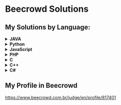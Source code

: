 # Beecrowd Solutions

## My Solutions by Language:
<!--
<details>
    <summary><strong>Language</strong></summary>
    <br />
    <div align="left">
        <table border=1>
            <tr>
                <th colspan=""></th>
            </tr>
            <tr>
                <th>BEE ID</th>
                <th>Name</th>
                <th>Code</th>
            </tr>
            <tr>
                <td align="center"></td>
                <td align="center"></td>
                <td align="center"><a href= "https://github.com/KaikyM/beecrowd-solutions/blob/main/Beecrowd_Problems/">See Here</a></td>
            </tr>
        </table>
    </div>
</details>
-- >
<!-- JAVA -->
<details>
    <summary><strong>JAVA</strong></summary>
    <br />
    <div align="left">
        <table border=1>
            <tr>
                <th colspan="3"></th>
            </tr>
            <tr>
                <th>BEE ID</th>
                <th>Name</th>
                <th>Code</th>
            </tr>
            <tr>
                <td align="center">1000</td>
                <td align="center">Hello World!</td>
                <td align="center"><a href= "https://github.com/KaikyM/beecrowd-solutions/blob/main/Beecrowd_Problems/BEE-1000-Java14.java">See Here</a></td>
            </tr>
            <tr>
                <td align="center">1001</td>
                <td align="center">Extremely Basic</td>
                <td align="center"><a href= "https://github.com/KaikyM/beecrowd-solutions/blob/main/Beecrowd_Problems/BEE-1001-Java14.java">See Here</a></td>
            <tr>
                <td align="center">1002</td>
                <td align="center">Area of a Circle</td>
                <td align="center"><a href= "https://github.com/KaikyM/beecrowd-solutions/blob/main/Beecrowd_Problems/BEE-1002-Java14.java">See Here</a></td>
            </tr>
            <tr>
                <td align="center">1003</td>
                <td align="center">Simple Sum</td>
                <td align="center"><a href= "https://github.com/KaikyM/beecrowd-solutions/blob/main/Beecrowd_Problems/BEE-1003-Java14.java">See Here</a></td>
            </tr>
            <tr>
                <td align="center">1004</td>
                <td align="center">Simple Product</td>
                <td align="center"><a href= "https://github.com/KaikyM/beecrowd-solutions/blob/main/Beecrowd_Problems/BEE-1004-Java14.java">See Here</a></td>
            </tr>
            <tr>
                <td align="center">1005</td>
                <td align="center">Average 1</td>
                <td align="center"><a href= "https://github.com/KaikyM/beecrowd-solutions/blob/main/Beecrowd_Problems/BEE-1005-Java14.java">See Here</a></td>
            </tr>
            <tr>
                <td align="center">1006</td>
                <td align="center">Average 2</td>
                <td align="center"><a href= "https://github.com/KaikyM/beecrowd-solutions/blob/main/Beecrowd_Problems/BEE-1006-Java14.java">See Here</a></td>
            </tr>
            <tr>
                <td align="center">1007</td>
                <td align="center">Difference</td>
                <td align="center"><a href= "https://github.com/KaikyM/beecrowd-solutions/blob/main/Beecrowd_Problems/BEE-1007-Java14.java">See Here</a></td>
            </tr>
            <tr>
                <td align="center">1008</td>
                <td align="center">Salary</td>
                <td align="center"><a href= "https://github.com/KaikyM/beecrowd-solutions/blob/main/Beecrowd_Problems/BEE-1008-Java14.java">See Here</a></td>
            </tr>
            <tr>
                <td align="center">1009</td>
                <td align="center">Salary with Bonus</td>
                <td align="center"><a href= "https://github.com/KaikyM/beecrowd-solutions/blob/main/Beecrowd_Problems/BEE-1009-Java14.java">See Here</a></td>
            </tr>
            <tr>
                <td align="center">1010</td>
                <td align="center">Simple Calculate</td>
                <td align="center"><a href= "https://github.com/KaikyM/beecrowd-solutions/blob/main/Beecrowd_Problems/BEE-1010-Java14.java">See Here</a></td>
            </tr>
            <tr>
                <td align="center">1011</td>
                <td align="center">Sphere</td>
                <td align="center"><a href= "https://github.com/KaikyM/beecrowd-solutions/blob/main/Beecrowd_Problems/BEE-1011-Java14.java">See Here</a></td>
            </tr>
            <tr>
                <td align="center">1012</td>
                <td align="center">Area</td>
                <td align="center"><a href= "https://github.com/KaikyM/beecrowd-solutions/blob/main/Beecrowd_Problems/BEE-1012-Java14.java">See Here</a></td>
            </tr>
            <tr>
                <td align="center">1013</td>
                <td align="center">The Greatest</td>
                <td align="center"><a href= "https://github.com/KaikyM/beecrowd-solutions/blob/main/Beecrowd_Problems/BEE-1013-Java14.java">See Here</a></td>
            </tr>
            <tr>
                <td align="center">1014</td>
                <td align="center">Consumption</td>
                <td align="center"><a href= "https://github.com/KaikyM/beecrowd-solutions/blob/main/Beecrowd_Problems/BEE-1014-Java14.java">See Here</a></td>
            </tr>
            <tr>
                <td align="center">1015</td>
                <td align="center">Distance Between Two Points</td>
                <td align="center"><a href= "https://github.com/KaikyM/beecrowd-solutions/blob/main/Beecrowd_Problems/BEE-1015-Java14.java">See Here</a></td>
            </tr>
            <tr>
                <td align="center">1016</td>
                <td align="center">Distance</td>
                <td align="center"><a href= "https://github.com/KaikyM/beecrowd-solutions/blob/main/Beecrowd_Problems/BEE-1016-Java14.java">See Here</a></td>
            </tr>
            <tr>
                <td align="center">1017</td>
                <td align="center">Fuel Spent</td>
                <td align="center"><a href= "https://github.com/KaikyM/beecrowd-solutions/blob/main/Beecrowd_Problems/BEE-1017-Java14.java">See Here</a></td>
            </tr>
             <tr>
                <td align="center">1018</td>
                <td align="center">Banknotes</td>
                <td align="center"><a href= "https://github.com/KaikyM/beecrowd-solutions/blob/main/Beecrowd_Problems/BEE-1018-Java14.java">See Here</a></td>
            </tr>
            <tr>
                <td align="center">1019</td>
                <td align="center">Time Conversion</td>
                <td align="center"><a href= "https://github.com/KaikyM/beecrowd-solutions/blob/main/Beecrowd_Problems/BEE-1019-Java14.java">See Here</a></td>
            </tr>
            <tr>
                <td align="center">1020</td>
                <td align="center">Age in Days</td>
                <td align="center"><a href= "https://github.com/KaikyM/beecrowd-solutions/blob/main/Beecrowd_Problems/BEE-1020-Java14.java">See Here</a></td>
            </tr>
             <tr>
                <td align="center">1021</td>
                <td align="center">Banknotes and Coins</td>
                <td align="center"><a href= "https://github.com/KaikyM/beecrowd-solutions/blob/main/Beecrowd_Problems/BEE-1021-Java14.java">See Here</a></td>
            </tr>
             <tr>
                <td align="center">1035</td>
                <td align="center">Selection Test 1</td>
                <td align="center"><a href= "https://github.com/KaikyM/beecrowd-solutions/blob/main/Beecrowd_Problems/BEE-1035-Java14.java">See Here</a></td>
            </tr>
            <tr>
                <td align="center">1036</td>
                <td align="center">Bhaskara's Formula</td>
                <td align="center"><a href= "https://github.com/KaikyM/beecrowd-solutions/blob/main/Beecrowd_Problems/BEE-1036-Java14.java">See Here</a></td>
            </tr>
            <tr>
                <td align="center">1037</td>
                <td align="center">Interval</td>
                <td align="center"><a href= "https://github.com/KaikyM/beecrowd-solutions/blob/main/Beecrowd_Problems/BEE-1037-Java14.java">See Here</a></td>
            </tr>
            <tr>
                <td align="center">1038</td>
                <td align="center">Snack</td>
                <td align="center"><a href= "https://github.com/KaikyM/beecrowd-solutions/blob/main/Beecrowd_Problems/BEE-1038-Java14.java">See Here</a></td>
            </tr>
            <tr>
                <td align="center">1040</td>
                <td align="center">Average 3</td>
                <td align="center"><a href= "https://github.com/KaikyM/beecrowd-solutions/blob/main/Beecrowd_Problems/BEE-1040-Java14.java">See Here</a></td>
            </tr>
            <tr>
                <td align="center">1041</td>
                <td align="center">Coordinates of a Point</td>
                <td align="center"><a href= "https://github.com/KaikyM/beecrowd-solutions/blob/main/Beecrowd_Problems/BEE-1041-Java14.java">See Here</a></td>
            </tr>
             <tr>
                <td align="center">1042</td>
                <td align="center">Simple Sort</td>
                <td align="center"><a href= "https://github.com/KaikyM/beecrowd-solutions/blob/main/Beecrowd_Problems/BEE-1042-Java14.java">See Here</a></td>
            </tr>
            <tr>
                <td align="center">1043</td>
                <td align="center">Triangle</td>
                <td align="center"><a href= "https://github.com/KaikyM/beecrowd-solutions/blob/main/Beecrowd_Problems/BEE-1043-Java14.java">See Here</a></td>
            </tr>
            <tr>
                <td align="center">1044</td>
                <td align="center">Multiples</td>
                <td align="center"><a href= "https://github.com/KaikyM/beecrowd-solutions/blob/main/Beecrowd_Problems/BEE-1044-Java14.java">See Here</a></td>
            </tr>
            <tr>
                <td align="center">1045</td>
                <td align="center">Triangle Types</td>
                <td align="center"><a href= "https://github.com/KaikyM/beecrowd-solutions/blob/main/Beecrowd_Problems/BEE-1045-Java14.java">See Here</a></td>
            </tr>
            <tr>
                <td align="center">1046</td>
                <td align="center">Game Time</td>
                <td align="center"><a href= "https://github.com/KaikyM/beecrowd-solutions/blob/main/Beecrowd_Problems/BEE-1046-Java14.java">See Here</a></td>
            </tr>
            <tr>
                <td align="center">1047</td>
                <td align="center">Game Time with Minutes</td>
                <td align="center"><a href= "https://github.com/KaikyM/beecrowd-solutions/blob/main/Beecrowd_Problems/BEE-1047-Java14.java">See Here</a></td>
            </tr>
            <tr>
                <td align="center">1048</td>
                <td align="center">Salary Increase</td>
                <td align="center"><a href= "https://github.com/KaikyM/beecrowd-solutions/blob/main/Beecrowd_Problems/BEE-1048-Java14.java">See Here</a></td>
            </tr>
             <tr>
                <td align="center">1049</td>
                <td align="center">Animal</td>
                <td align="center"><a href= "https://github.com/KaikyM/beecrowd-solutions/blob/main/Beecrowd_Problems/BEE-1049-Java14.java">See Here</a></td>
            </tr>
            <tr>
                <td align="center">1050</td>
                <td align="center">DDD</td>
                <td align="center"><a href= "https://github.com/KaikyM/beecrowd-solutions/blob/main/Beecrowd_Problems/BEE-1050-Java14.java">See Here</a></td>
            </tr>
            <tr>
                <td align="center">1051</td>
                <td align="center">Taxes</td>
                <td align="center"><a href= "https://github.com/KaikyM/beecrowd-solutions/blob/main/Beecrowd_Problems/BEE-1051-Java14.java">See Here</a></td>
            </tr>
            <tr>
                <td align="center">1052</td>
                <td align="center">Month</td>
                <td align="center"><a href= "https://github.com/KaikyM/beecrowd-solutions/blob/main/Beecrowd_Problems/BEE-1052-Java14.java">See Here</a></td>
            </tr>
            <tr>
                <td align="center">1059</td>
                <td align="center">Even Numbers</td>
                <td align="center"><a href= "https://github.com/KaikyM/beecrowd-solutions/blob/main/Beecrowd_Problems/BEE-1059-Java14.java">See Here</a></td>
            </tr>
            <tr>
                <td align="center">1060</td>
                <td align="center">Positive Numbers</td>
                <td align="center"><a href= "https://github.com/KaikyM/beecrowd-solutions/blob/main/Beecrowd_Problems/BEE-1060-Java14.java">See Here</a></td>
            </tr>
            <tr>
                <td align="center">1061</td>
                <td align="center">Event Time</td>
                <td align="center"><a href= "https://github.com/KaikyM/beecrowd-solutions/blob/main/Beecrowd_Problems/BEE-1061-Java14.java">See Here</a></td>
            </tr>
            <tr>
                <td align="center">1064</td>
                <td align="center">Positives and Average</td>
                <td align="center"><a href= "https://github.com/KaikyM/beecrowd-solutions/blob/main/Beecrowd_Problems/BEE-1064-Java14.java">See Here</a></td>
            </tr>
            <tr>
                <td align="center">1065</td>
                <td align="center">Even Between five Numbers</td>
                <td align="center"><a href= "https://github.com/KaikyM/beecrowd-solutions/blob/main/Beecrowd_Problems/BEE-1065-Java14.java">See Here</a></td>
            </tr>
            <tr>
                <td align="center">1066</td>
                <td align="center">Even, Odd, Positive and Negative</td>
                <td align="center"><a href= "https://github.com/KaikyM/beecrowd-solutions/blob/main/Beecrowd_Problems/BEE-1066-Java14.java">See Here</a></td>
            </tr>
            <tr>
                <td align="center">1067</td>
                <td align="center">Odd Numbers</td>
                <td align="center"><a href= "https://github.com/KaikyM/beecrowd-solutions/blob/main/Beecrowd_Problems/BEE-1067-Java14.java">See Here</a></td>
            </tr>
            <tr>
                <td align="center">1070</td>
                <td align="center">Six Odd Numbers</td>
                <td align="center"><a href= "https://github.com/KaikyM/beecrowd-solutions/blob/main/Beecrowd_Problems/BEE-1070-Java14.java">See Here</a></td>
            </tr>
            <tr>
                <td align="center">1071</td>
                <td align="center">Sum of Consecutive Odd Numbers I</td>
                <td align="center"><a href= "https://github.com/KaikyM/beecrowd-solutions/blob/main/Beecrowd_Problems/BEE-1071-Java14.java">See Here</a></td>
            </tr>
            <tr>
                <td align="center">1072</td>
                <td align="center">Interval 2</td>
                <td align="center"><a href= "https://github.com/KaikyM/beecrowd-solutions/blob/main/Beecrowd_Problems/BEE-1072-Java14.java">See Here</a></td>
            </tr>
            <tr>
                <td align="center">1073</td>
                <td align="center">Even Square</td>
                <td align="center"><a href= "https://github.com/KaikyM/beecrowd-solutions/blob/main/Beecrowd_Problems/BEE-1073-Java14.java">See Here</a></td>
            </tr>
            <tr>
                <td align="center">1074</td>
                <td align="center">Even or Odd</td>
                <td align="center"><a href= "https://github.com/KaikyM/beecrowd-solutions/blob/main/Beecrowd_Problems/BEE-1074-Java14.java"">See Here</a></td>
            </tr>
            <tr>
                <td align="center">1075</td>
                <td align="center">Remaining 2</td>
                <td align="center"><a href= "https://github.com/KaikyM/beecrowd-solutions/blob/main/Beecrowd_Problems/BEE-1075-Java14.java">See Here</a></td>
            </tr>
            <tr>
                <td align="center">1078</td>
                <td align="center">Multiplication Table</td>
                <td align="center"><a href= "https://github.com/KaikyM/beecrowd-solutions/blob/main/Beecrowd_Problems/BEE-1078-Java14.java"">See Here</a></td>
            </tr>
            <tr>
                <td align="center">1079</td>
                <td align="center">Weighted Averages</td>
                <td align="center"><a href= "https://github.com/KaikyM/beecrowd-solutions/blob/main/Beecrowd_Problems/BEE-1079-Java14.java">See Here</a></td>
            </tr>
            <tr>
                <td align="center">1080</td>
                <td align="center">Highest and Position</td>
                <td align="center"><a href= "https://github.com/KaikyM/beecrowd-solutions/blob/main/Beecrowd_Problems/BEE-1080-Java14.java">See Here</a></td>
            </tr>
            <tr>
                <td align="center">1094</td>
                <td align="center">Experiments</td>
                <td align="center"><a href= "https://github.com/KaikyM/beecrowd-solutions/blob/main/Beecrowd_Problems/BEE-1094-Java14.java">See Here</a></td>
            </tr>
            <tr>
                <td align="center">1095</td>
                <td align="center">Sequence IJ 1</td>
                <td align="center"><a href= "https://github.com/KaikyM/beecrowd-solutions/blob/main/Beecrowd_Problems/BEE-1095-Java14.java">See Here</a></td>
            </tr>
            <tr>
                <td align="center">1096</td>
                <td align="center">Sequence IJ 2</td>
                <td align="center"><a href= "https://github.com/KaikyM/beecrowd-solutions/blob/main/Beecrowd_Problems/BEE-1096-Java14.java">See Here</a></td>
            </tr>
            <tr>
                <td align="center">1097</td>
                <td align="center">Sequence IJ 3</td>
                <td align="center"><a href= "https://github.com/KaikyM/beecrowd-solutions/blob/main/Beecrowd_Problems/BEE-1097-Java14.java">See Here</a></td>
            </tr>
            <tr>
                <td align="center">1098</td>
                <td align="center">Sequence IJ 4</td>
                <td align="center"><a href= "https://github.com/KaikyM/beecrowd-solutions/blob/main/Beecrowd_Problems/BEE-1098-Java14.java">See Here</a></td>
            </tr>
            <tr>
                <td align="center">1099</td>
                <td align="center">Sum of Consecutive Odd Numbers II</td>
                <td align="center"><a href= "https://github.com/KaikyM/beecrowd-solutions/blob/main/Beecrowd_Problems/BEE-1099-Java14.java">See Here</a></td>
            </tr>
            <tr>
                <td align="center">1101</td>
                <td align="center">Sequence of Numbers and Sum</td>
                <td align="center"><a href= "https://github.com/KaikyM/beecrowd-solutions/blob/main/Beecrowd_Problems/BEE-1101-Java14.java">See Here</a></td>
            </tr>
            <tr>
                <td align="center">1113</td>
                <td align="center">Ascending and Descending</td>
                <td align="center"><a href= "https://github.com/KaikyM/beecrowd-solutions/blob/main/Beecrowd_Problems/BEE-1113-Java14.java">See Here</a></td>
            </tr>
            <tr>
                <td align="center">1114</td>
                <td align="center">Fixed Password</td>
                <td align="center"><a href= "https://github.com/KaikyM/beecrowd-solutions/blob/main/Beecrowd_Problems/BEE-1114-Java14.java">See Here</a></td>
            </tr>
            <tr>
                <td align="center">1115</td>
                <td align="center">Quadrant</td>
                <td align="center"><a href= "https://github.com/KaikyM/beecrowd-solutions/blob/main/Beecrowd_Problems/BEE-1115-Java14.java">See Here</a></td>
            </tr>
            <tr>
                <td align="center">1116</td>
                <td align="center">Dividing X by Y</td>
                <td align="center"><a href= "https://github.com/KaikyM/beecrowd-solutions/blob/main/Beecrowd_Problems/BEE-1116-Java14.java">See Here</a></td>
            </tr>
            <tr>
                <td align="center">1117</td>
                <td align="center">Score Validation</td>
                <td align="center"><a href= "https://github.com/KaikyM/beecrowd-solutions/blob/main/Beecrowd_Problems/BEE-1117-Java14.java">See Here</a></td>
            </tr>
            <tr>
                <td align="center">1118</td>
                <td align="center">Several Scores with Validation</td>
                <td align="center"><a href= "https://github.com/KaikyM/beecrowd-solutions/blob/main/Beecrowd_Problems/BEE-1118-Java14.java">See Here</a></td>
            </tr>
            <tr>
                <td align="center">1132</td>
                <td align="center">Multiples of 13</td>
                <td align="center"><a href= "https://github.com/KaikyM/beecrowd-solutions/blob/main/Beecrowd_Problems/BEE-1132-Java14.java">See Here</a></td>
            </tr>
            <tr>
                <td align="center">1133</td>
                <td align="center">Rest of a Division</td>
                <td align="center"><a href= "https://github.com/KaikyM/beecrowd-solutions/blob/main/Beecrowd_Problems/BEE-1133-Java14.java">See Here</a></td>
            </tr>
            <tr>
                <td align="center">1134</td>
                <td align="center">Type of Fuel</td>
                <td align="center"><a href= "https://github.com/KaikyM/beecrowd-solutions/blob/main/Beecrowd_Problems/BEE-1134-Java14.java">See Here</a></td>
            </tr>
            <tr>
                <td align="center">1142</td>
                <td align="center">PUM</td>
                <td align="center"><a href= "https://github.com/KaikyM/beecrowd-solutions/blob/main/Beecrowd_Problems/BEE-1142-Java14.java">See Here</a></td>
            </tr>
            <tr>
                <td align="center">1143</td>
                <td align="center">Squared and Cubic</td>
                <td align="center"><a href= "https://github.com/KaikyM/beecrowd-solutions/blob/main/Beecrowd_Problems/BEE-1143-Java14.java">See Here</a></td>
            </tr>
            <tr>
                <td align="center">1144</td>
                <td align="center">Logical Sequence</td>
                <td align="center"><a href= "https://github.com/KaikyM/beecrowd-solutions/blob/main/Beecrowd_Problems/BEE-1144-Java14.java">See Here</a></td>
            </tr>
            <tr>
                <td align="center">1145</td>
                <td align="center">Logical Sequence 2</td>
                <td align="center"><a href= "https://github.com/KaikyM/beecrowd-solutions/blob/main/Beecrowd_Problems/BEE-1145-Java14.java">See Here</a></td>
            </tr>
            <tr>
                <td align="center">1146</td>
                <td align="center">Growing Sequences</td>
                <td align="center"><a href= "https://github.com/KaikyM/beecrowd-solutions/blob/main/Beecrowd_Problems/BEE-1146-Java14.java">See Here</a></td>
            </tr>
            <tr>
                <td align="center">1149</td>
                <td align="center">Summing Consecutive Integers</td>
                <td align="center"><a href= "https://github.com/KaikyM/beecrowd-solutions/blob/main/Beecrowd_Problems/BEE-1149-Java14.java">See Here</a></td>
            </tr>
            <tr>
                <td align="center">1150</td>
                <td align="center">Exceeding Z</td>
                <td align="center"><a href= "https://github.com/KaikyM/beecrowd-solutions/blob/main/Beecrowd_Problems/BEE-1150-Java14.java">See Here</a></td>
            </tr>
            <tr>
                <td align="center">1151</td>
                <td align="center">Easy Fibonacci</td>
                <td align="center"><a href= "https://github.com/KaikyM/beecrowd-solutions/blob/main/Beecrowd_Problems/BEE-1151-Java14.java">See Here</a></td>
            </tr>
            <tr>
                <td align="center">1153</td>
                <td align="center">Simple Factorial</td>
                <td align="center"><a href= "https://github.com/KaikyM/beecrowd-solutions/blob/main/Beecrowd_Problems/BEE-1153-Java14.java">See Here</a></td>
            </tr>
            <tr>
                <td align="center">1154</td>
                <td align="center">Ages</td>
                <td align="center"><a href= "https://github.com/KaikyM/beecrowd-solutions/blob/main/Beecrowd_Problems/BEE-1154-Java14.java">See Here</a></td>
            </tr>
            <tr>
                <td align="center">1155</td>
                <td align="center">S Sequence</td>
                <td align="center"><a href= "https://github.com/KaikyM/beecrowd-solutions/blob/main/Beecrowd_Problems/BEE-1155-Java14.java">See Here</a></td>
            </tr>
            <tr>
                <td align="center">1156</td>
                <td align="center">S Sequence II</td>
                <td align="center"><a href= "https://github.com/KaikyM/beecrowd-solutions/blob/main/Beecrowd_Problems/BEE-1156-Java14.java">See Here</a></td>
            </tr>
            <tr>
                <td align="center">1157</td>
                <td align="center">Divisors I</td>
                <td align="center"><a href= "https://github.com/KaikyM/beecrowd-solutions/blob/main/Beecrowd_Problems/BEE-1157-Java14.java">See Here</a></td>
            </tr>
            <tr>
                <td align="center">1158</td>
                <td align="center">Sum of Consecutive Odd Numbers III</td>
                <td align="center"><a href= "https://github.com/KaikyM/beecrowd-solutions/blob/main/Beecrowd_Problems/BEE-1158-Java14.java">See Here</a></td>
            </tr>
            <tr>
                <td align="center">1159</td>
                <td align="center">Sum of Consecutive Even Numbers</td>
                <td align="center"><a href= "https://github.com/KaikyM/beecrowd-solutions/blob/main/Beecrowd_Problems/BEE-1159-Java14.java">See Here</a></td>
            </tr>
            <tr>
                <td align="center">1164</td>
                <td align="center">Perfect Number</td>
                <td align="center"><a href= "https://github.com/KaikyM/beecrowd-solutions/blob/main/Beecrowd_Problems/BEE-1164-Java14.java">See Here</a></td>
            </tr>
            <tr>
                <td align="center">1165</td>
                <td align="center">Prime Number</td>
                <td align="center"><a href= "https://github.com/KaikyM/beecrowd-solutions/blob/main/Beecrowd_Problems/BEE-1165-Java14.java">See Here</a></td>
            </tr>
            <tr>
                <td align="center">1172</td>
                <td align="center">Array Replacement I</td>
                <td align="center"><a href= "https://github.com/KaikyM/beecrowd-solutions/blob/main/Beecrowd_Problems/BEE-1172-Java14.java">See Here</a></td>
            </tr>
            <tr>
                <td align="center">1173</td>
                <td align="center">Array fill I</td>
                <td align="center"><a href= "https://github.com/KaikyM/beecrowd-solutions/blob/main/Beecrowd_Problems/BEE-1173-Java14.java">See Here</a></td>
            </tr>
            <tr>
                <td align="center">1174</td>
                <td align="center">Array Selection I</td>
                <td align="center"><a href= "https://github.com/KaikyM/beecrowd-solutions/blob/main/Beecrowd_Problems/BEE-1174-Java14.java">See Here</a></td>
            </tr>
            <tr>
                <td align="center">1175</td>
                <td align="center">Array change I</td>
                <td align="center"><a href= "https://github.com/KaikyM/beecrowd-solutions/blob/main/Beecrowd_Problems/BEE-1175-Java14.java">See Here</a></td>
            </tr>
        </table>
    </div>
</details>
<!-- Python -->
<details>
    <summary><strong>Python</strong></summary>
    <br />
    <div align="left">
        <table border=1>
            <tr>
                <th colspan="3"></th>
            </tr>
            <tr>
                <th>BEE ID</th>
                <th>Name</th>
                <th>Code</th>
            </tr>
            <tr>
                <td align="center">1000</td>
                <td align="center">Hello World!</td>
                <td align="center"><a href= "https://github.com/KaikyM/beecrowd-solutions/blob/main/Beecrowd_Problems/BEE-1000-Python.py">See Here</a></td>
            </tr>
            <tr>
                <td align="center">1002</td>
                <td align="center">Area of a Circle</td>
                <td align="center"><a href= "https://github.com/KaikyM/beecrowd-solutions/blob/main/Beecrowd_Problems/BEE-1002-Python.py">See Here</a></td>
            </tr>
            <tr>
                <td align="center">1036</td>
                <td align="center">Bhaskara's Formula</td>
                <td align="center"><a href= "https://github.com/KaikyM/beecrowd-solutions/blob/main/Beecrowd_Problems/BEE-1036-Python.py">See Here</a></td>
            </tr>
            <tr>
                <td align="center">1043</td>
                <td align="center">Triangle</td>
                <td align="center"><a href= "https://github.com/KaikyM/beecrowd-solutions/blob/main/Beecrowd_Problems/BEE-1043-Python.py">See Here</a></td>
            </tr>
        </table>
    </div>
</details>
<!-- JavaScript -->
<details>
    <summary><strong>JavaScript</strong></summary>
    <br />
    <div align="left">
        <table border=1>
            <tr>
                <th colspan="3"></th>
            </tr>
            <tr>
                <th>BEE ID</th>
                <th>Name</th>
                <th>Code</th>
            </tr>
            <tr>
                <td align="center">1000</td>
                <td align="center">Hello World!</td>
                <td align="center"><a href= "https://github.com/KaikyM/beecrowd-solutions/blob/main/Beecrowd_Problems/BEE-1000-JS.js">See Here</a></td>
            </tr>
            <tr>
                <td align="center">1002</td>
                <td align="center">Area of a Circle</td>
                <td align="center"><a href= "https://github.com/KaikyM/beecrowd-solutions/blob/main/Beecrowd_Problems/BEE-1002-JS.js">See Here</a></td>
            </tr>
        </table>
    </div>
</details>
<!-- PHP -->
<details>
    <summary><strong>PHP</strong></summary>
    <br />
    <div align="left">
        <table border=1>
            <tr>
                <th colspan="3"></th>
            </tr>
            <tr>
                <th>BEE ID</th>
                <th>Name</th>
                <th>Code</th>
            </tr>
            <tr>
                <td align="center">1000</td>
                <td align="center">Hello World!</td>
                <td align="center"><a href= "https://github.com/KaikyM/beecrowd-solutions/blob/main/Beecrowd_Problems/BEE-1000-PHP.php">See Here</a></td>
            </tr>
            <tr>
                <td align="center">1002</td>
                <td align="center">Area of a Circle</td>
                <td align="center"><a href= "https://github.com/KaikyM/beecrowd-solutions/blob/main/Beecrowd_Problems/BEE-1002-PHP.php">See Here</a></td>
            </tr>
            <tr>
                <td align="center">1015</td>
                <td align="center">Distance Between Two Points</td>
                <td align="center"><a href= "https://github.com/KaikyM/beecrowd-solutions/blob/main/Beecrowd_Problems/BEE-1015-PHP.php">See Here</a></td>
            </tr>
            <tr>
                <td align="center">1036</td>
                <td align="center">Bhaskara's Formula</td>
                <td align="center"><a href= "https://github.com/KaikyM/beecrowd-solutions/blob/main/Beecrowd_Problems/BEE-1036-PHP.php">See Here</a></td>
            </tr>
            <tr>
                <td align="center">1045</td>
                <td align="center">Triangle Types</td>
                <td align="center"><a href= "https://github.com/KaikyM/beecrowd-solutions/blob/main/Beecrowd_Problems/BEE-1045-PHP.php">See Here</a></td>
            </tr>
            <tr>
                <td align="center">1050</td>
                <td align="center">DDD</td>
                <td align="center"><a href= "https://github.com/KaikyM/beecrowd-solutions/blob/main/Beecrowd_Problems/BEE-1050-PHP.php">See Here</a></td>
            </tr>
            <tr>
                <td align="center">1095</td>
                <td align="center">Sequence IJ 1</td>
                <td align="center"><a href= "https://github.com/KaikyM/beecrowd-solutions/blob/main/Beecrowd_Problems/BEE-1095-PHP.php">See Here</a></td>
            </tr>
            <tr>
                <td align="center">1096</td>
                <td align="center">Sequence IJ 2</td>
                <td align="center"><a href= "https://github.com/KaikyM/beecrowd-solutions/blob/main/Beecrowd_Problems/BEE-1096-PHP.php">See Here</a></td>
            </tr>
            <tr>
                <td align="center">1097</td>
                <td align="center">Sequence IJ 3</td>
                <td align="center"><a href= "https://github.com/KaikyM/beecrowd-solutions/blob/main/Beecrowd_Problems/BEE-1097-PHP.php">See Here</a></td>
            </tr>
            <tr>
                <td align="center">1098</td>
                <td align="center">Sequence IJ 4</td>
                <td align="center"><a href= "https://github.com/KaikyM/beecrowd-solutions/blob/main/Beecrowd_Problems/BEE-1098-PHP.php">See Here</a></td>
            </tr>
        </table>
    </div>
</details>
<!-- C -->
<details>
    <summary><strong>C</strong></summary>
    <br />
    <div align="left">
        <table border=1>
            <tr>
                <th colspan="3"></th>
            </tr>
            <tr>
                <th>BEE ID</th>
                <th>Name</th>
                <th>Code</th>
            </tr>
            <tr>
                <td align="center">1000</td>
                <td align="center">Hello World!</td>
                <td align="center"><a href= "https://github.com/KaikyM/beecrowd-solutions/blob/main/Beecrowd_Problems/BEE-1000-C99.c">See Here</a></td>
            </tr>
            <tr>
                <td align="center">1002</td>
                <td align="center">Area of a Circle</td>
                <td align="center"><a href= "https://github.com/KaikyM/beecrowd-solutions/blob/main/Beecrowd_Problems/BEE-1002-C99.c">See Here</a></td>
            </tr>
            <tr>
                <td align="center">1015</td>
                <td align="center">Distance Between Two Points</td>
                <td align="center"><a href= "https://github.com/KaikyM/beecrowd-solutions/blob/main/Beecrowd_Problems/BEE-1015-C99.c">See Here</a></td>
            </tr>
            <tr>
                <td align="center">1036</td>
                <td align="center">Bhaskara's Formula</td>
                <td align="center"><a href= "https://github.com/KaikyM/beecrowd-solutions/blob/main/Beecrowd_Problems/BEE-1036-C99.c">See Here</a></td>
            </tr>
            <tr>
                <td align="center">1043</td>
                <td align="center">Triangle</td>
                <td align="center"><a href= "https://github.com/KaikyM/beecrowd-solutions/blob/main/Beecrowd_Problems/BEE-1043-C99.c">See Here</a></td>
            </tr>
            <tr>
                <td align="center">1045</td>
                <td align="center">Triangle Types</td>
                <td align="center"><a href= "https://github.com/KaikyM/beecrowd-solutions/blob/main/Beecrowd_Problems/BEE-1045-C99.c">See Here</a></td>
            </tr>
            <tr>
                <td align="center">1051</td>
                <td align="center">Taxes</td>
                <td align="center"><a href= "https://github.com/KaikyM/beecrowd-solutions/blob/main/Beecrowd_Problems/BEE-1051-C99.c">See Here</a></td>
            </tr>
            <tr>
                <td align="center">1052</td>
                <td align="center">Month</td>
                <td align="center"><a href= "https://github.com/KaikyM/beecrowd-solutions/blob/main/Beecrowd_Problems/BEE-1052-C99.c">See Here</a></td>
            </tr>
            <tr>
                <td align="center">1080</td>
                <td align="center">Highest and Position</td>
                <td align="center"><a href= "https://github.com/KaikyM/beecrowd-solutions/blob/main/Beecrowd_Problems/BEE-1080-C99.c">See Here</a></td>
            </tr>
            <tr>
                <td align="center">1114</td>
                <td align="center">Fixed Password</td>
                <td align="center"><a href= "https://github.com/KaikyM/beecrowd-solutions/blob/main/Beecrowd_Problems/BEE-1114-C99.c">See Here</a></td>
            </tr>
            <tr>
                <td align="center">1116</td>
                <td align="center">Dividing X by Y</td>
                <td align="center"><a href= "https://github.com/KaikyM/beecrowd-solutions/blob/main/Beecrowd_Problems/BEE-1116-C99.c">See Here</a></td>
            </tr>
            <tr>
                <td align="center">1142</td>
                <td align="center">PUM</td>
                <td align="center"><a href= "https://github.com/KaikyM/beecrowd-solutions/blob/main/Beecrowd_Problems/BEE-1142-C99.c">See Here</a></td>
            </tr>
            <tr>
                <td align="center">1143</td>
                <td align="center">Squared and Cubic</td>
                <td align="center"><a href= "https://github.com/KaikyM/beecrowd-solutions/blob/main/Beecrowd_Problems/BEE-1143-C99.c">See Here</a></td>
            </tr>
            <tr>
                <td align="center">1146</td>
                <td align="center">Growing Sequences</td>
                <td align="center"><a href= "https://github.com/KaikyM/beecrowd-solutions/blob/main/Beecrowd_Problems/BEE-1146-C99.c">See Here</a></td>
            </tr>
        </table>
    </div>
</details>
<!-- C++ -->
<details>
    <summary><strong>C++</strong></summary>
    <br />
    <div align="left">
        <table border=1>
            <tr>
                <th colspan="3"></th>
            </tr>
            <tr>
                <th>BEE ID</th>
                <th>Name</th>
                <th>Code</th>
            </tr>
            <tr>
                <td align="center">1000</td>
                <td align="center">Hello World!</td>
                <td align="center"><a href= "https://github.com/KaikyM/beecrowd-solutions/blob/main/Beecrowd_Problems/BEE-1000-C++.ino">See Here</a></td>
            </tr>
        </table>
    </div>
</details>
<!-- C# -->
<details>
    <summary><strong>C#</strong></summary>
    <br />
    <div align="left">
        <table border=1>
            <tr>
                <th colspan="3"></th>
            </tr>
            <tr>
                <th>BEE ID</th>
                <th>Name</th>
                <th>Code</th>
            </tr>
            <tr>
                <td align="center">1000</td>
                <td align="center">Hello World!</td>
                <td align="center"><a href= "https://github.com/KaikyM/beecrowd-solutions/blob/main/Beecrowd_Problems/BEE-1000-CSharp.cs">See Here</a></td>
            </tr>
        </table>
    </div>
</details>

## My Profile in Beecrowd
https://www.beecrowd.com.br/judge/en/profile/817401
